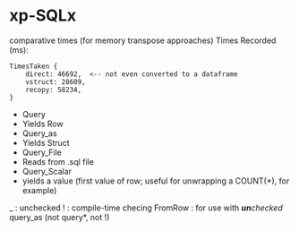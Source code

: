 # xp-SQLx


comparative times (for memory transpose approaches)
Times Recorded (ms):
```
TimesTaken {
    direct: 46692,  <-- not even converted to a dataframe
    vstruct: 28609,
    recopy: 58234,
}
```


- Query
 - Yields Row
- Query_as
 - Yields Struct
- Query_File
 - Reads from .sql file
- Query_Scalar
 - yields a value (first value of row; useful for unwrapping a COUNT(*), for example)

_ : unchecked
! : compile-time checing
FromRow : for use with ***un**checked* query_as (not query*, not !)

